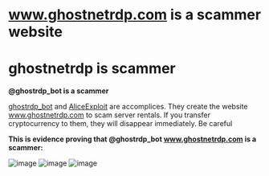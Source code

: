 # www.ghostnetrdp.com is a scammer website
# ghostnetrdp is scammer

**@ghostrdp_bot is a scammer**

[ghostrdp_bot](https://t.me/ghostrdp_bot) and [AliceExploit](https://t.me/AliceExploit) are accomplices.
They create the website www.ghostnetrdp.com to scam server rentals.
If you transfer cryptocurrency to them, they will disappear immediately. 
Be careful

**This is evidence proving that @ghostrdp_bot www.ghostnetrdp.com is a scammer:**

![image](https://github.com/thuylan99/Hook-android-botnet/assets/146705172/d69656ab-8b94-4e95-8cba-74461a73c2e0)
![image](https://github.com/thuylan99/Hook-android-botnet/assets/146705172/ce889a97-6972-4a03-a53e-23e40849c250)
![image](https://github.com/thuylan99/Hook-android-botnet/assets/146705172/1e95caf6-c472-4369-a68b-3dff312a837b)
